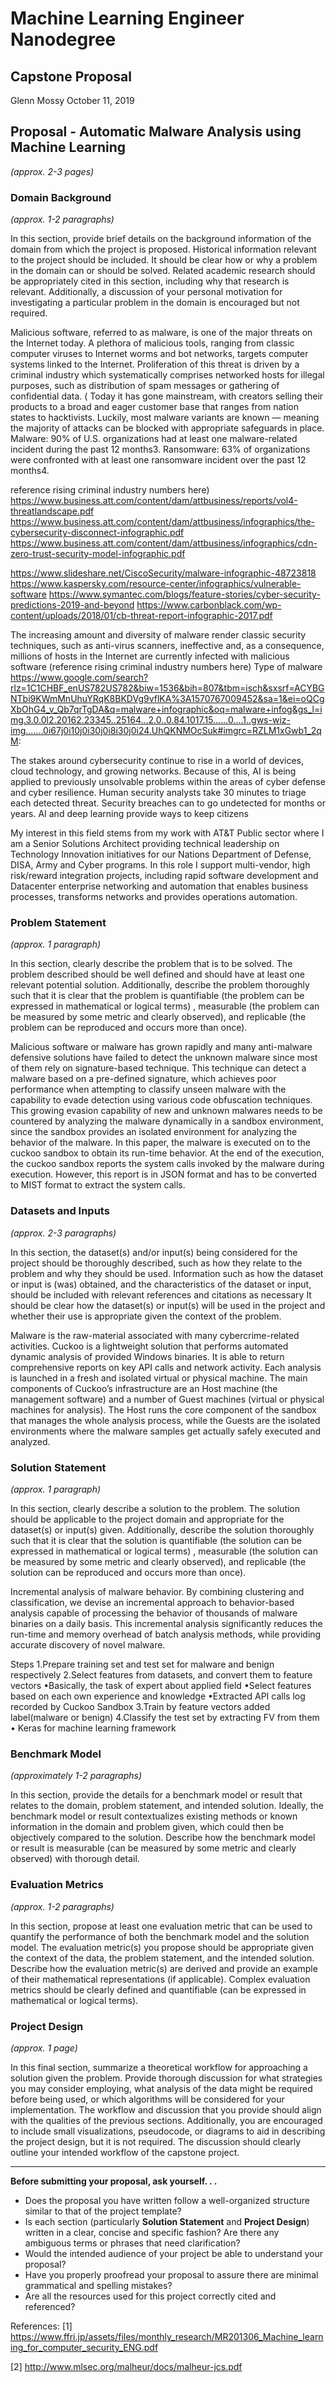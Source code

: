 # Machine Learning Engineer Nanodegree
## Capstone Proposal
Glenn Mossy 
October 11, 2019

## Proposal - Automatic Malware Analysis using Machine Learning 
_(approx. 2-3 pages)_

### Domain Background
_(approx. 1-2 paragraphs)_

In this section, provide brief details on the background information of the domain from which the project is proposed. Historical information relevant to the project should be included. It should be clear how or why a problem in the domain can or should be solved. Related academic research should be appropriately cited in this section, including why that research is relevant. Additionally, a discussion of your personal motivation for investigating a particular problem in the domain is encouraged but not required.

Malicious software, referred to as malware, is one of the major threats on the Internet today.
A plethora of malicious tools, ranging from classic computer viruses to Internet worms
and bot networks, targets computer systems linked to the Internet. Proliferation of this
threat is driven by a criminal industry which systematically comprises networked hosts
for illegal purposes, such as distribution of spam messages or gathering of confidential
data.  (
Today it has gone
mainstream, with creators selling their
products to a broad and eager customer base
that ranges from nation states to hacktivists.
Luckily, most malware variants are known —
meaning the majority of attacks can be blocked
with appropriate safeguards in place.
Malware: 90% of U.S. organizations had at
least one malware-related incident during
the past 12 months3.
Ransomware: 63% of organizations were
confronted with at least one ransomware
incident over the past 12 months4.

reference rising criminal industry numbers here)
https://www.business.att.com/content/dam/attbusiness/reports/vol4-threatlandscape.pdf
https://www.business.att.com/content/dam/attbusiness/infographics/the-cybersecurity-disconnect-infographic.pdf
https://www.business.att.com/content/dam/attbusiness/infographics/cdn-zero-trust-security-model-infographic.pdf

https://www.slideshare.net/CiscoSecurity/malware-infographic-48723818
https://www.kaspersky.com/resource-center/infographics/vulnerable-software
https://www.symantec.com/blogs/feature-stories/cyber-security-predictions-2019-and-beyond
https://www.carbonblack.com/wp-content/uploads/2018/01/cb-threat-report-infographic-2017.pdf


The increasing amount
and diversity of malware render classic security techniques, such as anti-virus scanners,
ineffective and, as a consequence, millions of hosts in the Internet are currently infected
with malicious software
(reference rising criminal industry numbers here)
Type of malware
https://www.google.com/search?rlz=1C1CHBF_enUS782US782&biw=1536&bih=807&tbm=isch&sxsrf=ACYBGNTbi9KWmMnUhuYRqK8BKDVg9vflKA%3A1570767009452&sa=1&ei=oQCgXbOhG4_v_Qb7qrTgDA&q=malware+infographic&oq=malware+infog&gs_l=img.3.0.0l2.20162.23345..25164...2.0..0.84.1017.15......0....1..gws-wiz-img.......0i67j0i10j0i30j0i8i30j0i24.UhQKNMOcSuk#imgrc=RZLM1xGwb1_2qM:

The stakes around cybersecurity continue to rise in a world of devices, cloud technology, and growing networks. Because of this, AI is being applied to previously unsolvable problems within the areas of cyber defense and cyber resilience. Human security analysts take 30 minutes to triage each detected threat. Security breaches can to go undetected for months or years. AI and deep learning provide ways to keep citizens

My interest in this field stems from my work with AT&T Public sector where I am a Senior Solutions Architect providing technical leadership on Technology Innovation initiatives for our Nations Department of Defense, DISA, Army and Cyber programs.  In this role I support multi-vendor, high risk/reward integration projects, including rapid software development and Datacenter enterprise networking and automation that enables business processes, transforms networks and provides operations automation.

### Problem Statement
_(approx. 1 paragraph)_

In this section, clearly describe the problem that is to be solved. The problem described should be well defined and should have at least one relevant potential solution. Additionally, describe the problem thoroughly such that it is clear that the problem is quantifiable (the problem can be expressed in mathematical or logical terms) , measurable (the problem can be measured by some metric and clearly observed), and replicable (the problem can be reproduced and occurs more than once).

Malicious software or malware has grown rapidly and many anti-malware defensive solutions have failed to detect the unknown malware since most of them rely on signature-based technique. This technique can detect a malware based on a pre-defined signature, which achieves poor performance when attempting to classify unseen malware with the capability to evade detection using various code obfuscation techniques. This growing evasion capability of new and unknown malwares needs to be countered by analyzing the malware dynamically in a sandbox environment, since the sandbox provides an isolated environment for analyzing the behavior of the malware. In this paper, the malware is executed on to the cuckoo sandbox to obtain its run-time behavior. At the end of the execution, the cuckoo sandbox reports the system calls invoked by the malware during execution. However, this report is in JSON format and has to be converted to MIST format to extract the system calls. 

### Datasets and Inputs
_(approx. 2-3 paragraphs)_

In this section, the dataset(s) and/or input(s) being considered for the project should be thoroughly described, such as how they relate to the problem and why they should be used. Information such as how the dataset or input is (was) obtained, and the characteristics of the dataset or input, should be included with relevant references and citations as necessary It should be clear how the dataset(s) or input(s) will be used in the project and whether their use is appropriate given the context of the problem.

Malware is the raw-material associated with many cybercrime-related activities. Cuckoo is a lightweight solution that performs automated dynamic analysis of provided Windows binaries. It is able to return comprehensive reports on key API calls and network activity.
Each analysis is launched in a fresh and isolated virtual or physical machine. The main components of Cuckoo’s infrastructure are an Host machine (the management software) and a number of Guest machines (virtual or physical machines for analysis).
The Host runs the core component of the sandbox that manages the whole analysis process, while the Guests are the isolated environments where the malware samples get actually safely executed and analyzed.


### Solution Statement
_(approx. 1 paragraph)_

In this section, clearly describe a solution to the problem. The solution should be applicable to the project domain and appropriate for the dataset(s) or input(s) given. Additionally, describe the solution thoroughly such that it is clear that the solution is quantifiable (the solution can be expressed in mathematical or logical terms) , measurable (the solution can be measured by some metric and clearly observed), and replicable (the solution can be reproduced and occurs more than once).

Incremental analysis of malware behavior. By combining clustering and classification,
we devise an incremental approach to behavior-based analysis capable of processing
the behavior of thousands of malware binaries on a daily basis. This incremental
analysis significantly reduces the run-time and memory overhead of batch analysis
methods, while providing accurate discovery of novel malware.


Steps
1.Prepare training set and test set for malware and benign respectively
2.Select features from datasets, and convert them to feature vectors
  •Basically, the task of expert about applied field
  •Select features based on each own experience and knowledge
  •Extracted API calls log recorded by Cuckoo Sandbox
3.Train by feature vectors added label(malware or benign)
4.Classify the test set by extracting FV from them
  • Keras for machine learning framework


### Benchmark Model
_(approximately 1-2 paragraphs)_

In this section, provide the details for a benchmark model or result that relates to the domain, problem statement, and intended solution. Ideally, the benchmark model or result contextualizes existing methods or known information in the domain and problem given, which could then be objectively compared to the solution. Describe how the benchmark model or result is measurable (can be measured by some metric and clearly observed) with thorough detail.

### Evaluation Metrics
_(approx. 1-2 paragraphs)_

In this section, propose at least one evaluation metric that can be used to quantify the performance of both the benchmark model and the solution model. The evaluation metric(s) you propose should be appropriate given the context of the data, the problem statement, and the intended solution. Describe how the evaluation metric(s) are derived and provide an example of their mathematical representations (if applicable). Complex evaluation metrics should be clearly defined and quantifiable (can be expressed in mathematical or logical terms).

### Project Design
_(approx. 1 page)_

In this final section, summarize a theoretical workflow for approaching a solution given the problem. Provide thorough discussion for what strategies you may consider employing, what analysis of the data might be required before being used, or which algorithms will be considered for your implementation. The workflow and discussion that you provide should align with the qualities of the previous sections. Additionally, you are encouraged to include small visualizations, pseudocode, or diagrams to aid in describing the project design, but it is not required. The discussion should clearly outline your intended workflow of the capstone project.

-----------

**Before submitting your proposal, ask yourself. . .**

- Does the proposal you have written follow a well-organized structure similar to that of the project template?
- Is each section (particularly **Solution Statement** and **Project Design**) written in a clear, concise and specific fashion? Are there any ambiguous terms or phrases that need clarification?
- Would the intended audience of your project be able to understand your proposal?
- Have you properly proofread your proposal to assure there are minimal grammatical and
spelling mistakes?
- Are all the resources used for this project correctly cited and referenced?

References:
[1]
https://www.ffri.jp/assets/files/monthly_research/MR201306_Machine_learning_for_computer_security_ENG.pdf

[2]
http://www.mlsec.org/malheur/docs/malheur-jcs.pdf


